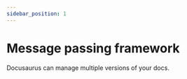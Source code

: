 ```yaml
---
sidebar_position: 1
---
```


# Message passing framework

Docusaurus can manage multiple versions of your docs.